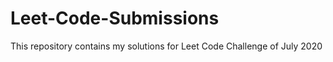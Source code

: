 # Leet-Code-Submissions
This repository contains my solutions for Leet Code Challenge of July 2020 
